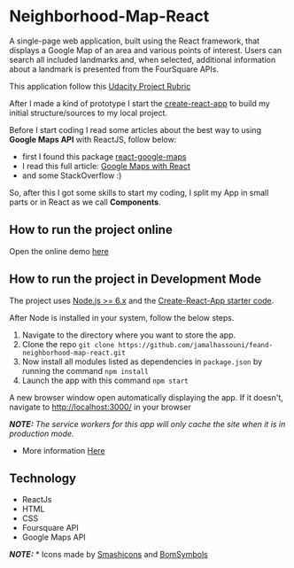 # Neighborhood-Map-React
A single-page web application, built using the React framework, that displays a Google Map of an area and various points of interest. Users can search all included landmarks and, when selected, additional information about a landmark is presented from the FourSquare APIs.

This application follow this [Udacity Project Rubric](https://review.udacity.com/#!/rubrics/1351/view)

After I made a kind of prototype I start the [create-react-app](https://github.com/facebook/create-react-app) to build my initial structure/sources to my local project.

Before I start coding I read some articles about the best way to using **Google Maps API** with ReactJS, follow below:
- first I found this package [react-google-maps](https://tomchentw.github.io/react-google-maps/#installation)
- I read this full article: [Google Maps with React](https://medium.com/@morgannegagne/google-maps-with-react-951c12b723ad)
- and some StackOverflow :)

So, after this I got some skills to start my coding, I split my App in small parts or in React as we call  **Components**.


## How to run the project online
Open the online demo [here](http://neighbormap.netlify.com)

## How to run the project in Development Mode
The project uses [Node.js >= 6.x](https://nodejs.org/en/) and the [Create-React-App starter code](https://github.com/facebookincubator/create-react-app).

After Node is installed in your system, follow the below steps.

1. Navigate to the directory where you want to store the app.
2. Clone the repo `git clone https://github.com/jamalhassouni/feand-neighborhood-map-react.git`
3. Now install all modules listed as dependencies in `package.json` by running the command `npm install`
4. Launch the app with this command `npm start`

A new browser window open automatically displaying the app.  If it doesn't, navigate to [http://localhost:3000/](http://localhost:3000/) in your browser

***NOTE:*** *The service workers for this app will only cache the site when it is in production mode.*
- More information [Here](https://github.com/facebook/create-react-app/blob/master/packages/react-scripts/template/README.md#offline-first-considerations)

## Technology
- ReactJs
- HTML
- CSS
- Foursquare API
- Google Maps API

***NOTE:*** *   Icons made by [Smashicons](https://www.flaticon.com/authors/smashicons) and
  [BomSymbols](https://www.iconfinder.com/korawan_m)